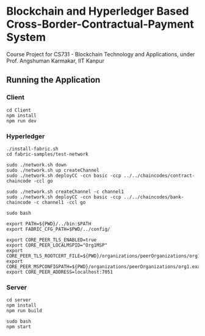 # Blockchain and Hyperledger Based Cross-Border-Contractual-Payment System
Course Project for CS731 - Blockchain Technology and Applications, under Prof. Angshuman Karmakar, IIT Kanpur

## Running the Application

### Client
```
cd Client
npm install
npm run dev
```

### Hyperledger
```
./install-fabric.sh
cd fabric-samples/test-network

sudo ./network.sh down
sudo ./network.sh up createChannel
sudo ./network.sh deployCC -ccn basic -ccp ../../chaincodes/contract-chaincode -ccl go

sudo ./network.sh createChannel -c channel1
sudo ./network.sh deployCC -ccn basic -ccp ../../chaincodes/bank-chaincode -c channel1 -ccl go

sudo bash

export PATH=${PWD}/../bin:$PATH
export FABRIC_CFG_PATH=$PWD/../config/

export CORE_PEER_TLS_ENABLED=true
export CORE_PEER_LOCALMSPID="Org1MSP"
export CORE_PEER_TLS_ROOTCERT_FILE=${PWD}/organizations/peerOrganizations/org1.example.com/peers/peer0.org1.example.com/tls/ca.crt
export CORE_PEER_MSPCONFIGPATH=${PWD}/organizations/peerOrganizations/org1.example.com/users/Admin@org1.example.com/msp
export CORE_PEER_ADDRESS=localhost:7051
```

### Server
```
cd server
npm install
npm run build

sudo bash
npm start
```